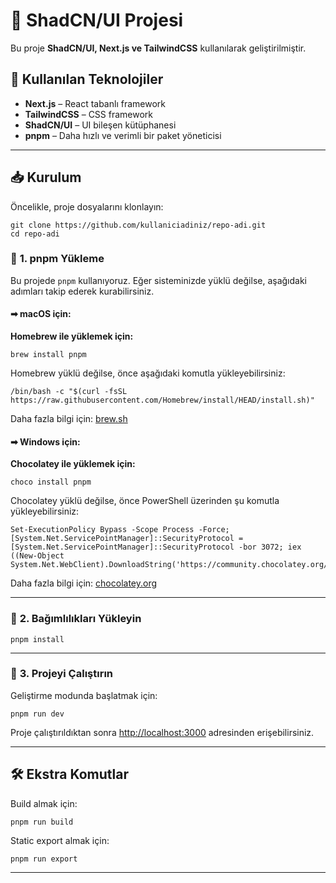 # 🚀 ShadCN/UI Projesi

Bu proje **ShadCN/UI, Next.js ve TailwindCSS** kullanılarak geliştirilmiştir.

## 📌 Kullanılan Teknolojiler

- **Next.js** – React tabanlı framework  
- **TailwindCSS** – CSS framework  
- **ShadCN/UI** – UI bileşen kütüphanesi  
- **pnpm** – Daha hızlı ve verimli bir paket yöneticisi  

---

## 📥 Kurulum

Öncelikle, proje dosyalarını klonlayın:

```
git clone https://github.com/kullaniciadiniz/repo-adi.git
cd repo-adi
```

### 🔧 **1. pnpm Yükleme**
Bu projede `pnpm` kullanıyoruz. Eğer sisteminizde yüklü değilse, aşağıdaki adımları takip ederek kurabilirsiniz.

#### **➡ macOS için:**
**Homebrew ile yüklemek için:**
```
brew install pnpm
```
Homebrew yüklü değilse, önce aşağıdaki komutla yükleyebilirsiniz:
```
/bin/bash -c "$(curl -fsSL https://raw.githubusercontent.com/Homebrew/install/HEAD/install.sh)"
```
Daha fazla bilgi için: [brew.sh](https://brew.sh/)

#### **➡ Windows için:**
**Chocolatey ile yüklemek için:**
```
choco install pnpm
```
Chocolatey yüklü değilse, önce PowerShell üzerinden şu komutla yükleyebilirsiniz:
```
Set-ExecutionPolicy Bypass -Scope Process -Force; [System.Net.ServicePointManager]::SecurityProtocol = [System.Net.ServicePointManager]::SecurityProtocol -bor 3072; iex ((New-Object System.Net.WebClient).DownloadString('https://community.chocolatey.org/install.ps1'))
```
Daha fazla bilgi için: [chocolatey.org](https://chocolatey.org/install)

---

### 🔧 **2. Bağımlılıkları Yükleyin**
```
pnpm install
```

---

### 🚀 **3. Projeyi Çalıştırın**
Geliştirme modunda başlatmak için:
```
pnpm run dev
```
Proje çalıştırıldıktan sonra [http://localhost:3000](http://localhost:3000) adresinden erişebilirsiniz.

---

## 🛠️ **Ekstra Komutlar**
Build almak için:
```
pnpm run build
```
Static export almak için:
```
pnpm run export
```

---